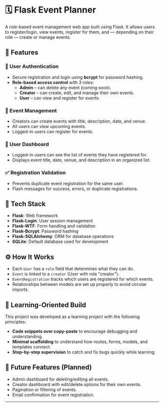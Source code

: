 # 🗓️ Flask Event Planner

A role-based event management web app built using Flask. It allows users to register/login, view events, register for them, and — depending on their role — create or manage events.

## 🚀 Features

### 👤 User Authentication
- Secure registration and login using **bcrypt** for password hashing.
- **Role-based access control** with 3 roles:
  - **Admin** – can delete any event (coming soon).
  - **Creator** – can create, edit, and manage their own events.
  - **User** – can view and register for events.

### 📅 Event Management
- Creators can create events with title, description, date, and venue.
- All users can view upcoming events.
- Logged-in users can register for events.

### 🧾 User Dashboard
- Logged-in users can see the list of events they have registered for.
- Displays event title, date, venue, and description in an organized list.

### ✅ Registration Validation
- Prevents duplicate event registration for the same user.
- Flash messages for success, errors, or duplicate registrations.

## 🔐 Tech Stack

- **Flask**: Web framework
- **Flask-Login**: User session management
- **Flask-WTF**: Form handling and validation
- **Flask-Bcrypt**: Password hashing
- **Flask-SQLAlchemy**: ORM for database operations
- **SQLite**: Default database used for development

## ⚙️ How It Works

- Each `User` has a `role` field that determines what they can do.
- `Event` is linked to a `creator` (User with role "creator").
- `EventRegistration` tracks which users are registered for which events.
- Relationships between models are set up properly to avoid circular imports.

## 🧠 Learning-Oriented Build

This project was developed as a learning project with the following principles:
- **Code snippets over copy-paste** to encourage debugging and understanding.
- **Minimal scaffolding** to understand how routes, forms, models, and templates connect.
- **Step-by-step supervision** to catch and fix bugs quickly while learning.

## 🔧 Future Features (Planned)
- Admin dashboard for deleting/editing all events.
- Creator dashboard with edit/delete options for their own events.
- Pagination or filtering of events.
- Email confirmation for event registration.

---
